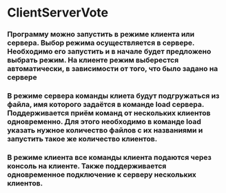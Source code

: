 # ClientServerVote
<h3>Программу можно запустить в режиме клиента или сервера. Выбор режима осуществляется в сервере. Необходимо его запустить и в начале будет предложено выбрать режим. 
На клиенте режим выберестся автоматически, в зависимости от того, что было задано на сервере</h3>
<h3>В режиме сервера команды клиета будут подгружаться из файла, имя которого задаётся в команде load сервера. Поддерживается приём команд от нескольких клиентов
одновременно. Для этого необходимо в команде load указать нужное количество файлов с их названиями и запустить такое же количество клиентов.</h3>
<h3>В режиме клиента все команды клиента подаются через консоль на клиенте. Также поддерживается одновременное подключение к серверу нескольких клиентов.</h3>
